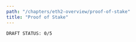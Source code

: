 ```yaml
---
path: "/chapters/eth2-overview/proof-of-stake"
title: "Proof of Stake"
---
```


```text
DRAFT STATUS: 0/5
```